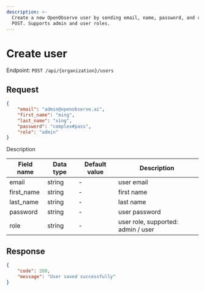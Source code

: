 ```yaml
---
description: >-
  Create a new OpenObserve user by sending email, name, password, and role via
  POST. Supports admin and user roles.
---
```

# Create user

Endpoint: `POST /api/{organization}/users`

## Request

```json
{
	"email": "admin@openobserve.ai",
	"first_name": "ming",
	"last_name": "xing",
	"password": "complex#pass",
	"role": "admin"
}
```

Description

| Field name | Data type | Default value | Description |
|------------|-----------|---------------|-------------|
| email      | string    | -             | user email |
| first_name | string    | -             | first name |
| last_name  | string    | -             | last name |
| password   | string    | -             | user password |
| role       | string    | -             | user role, supported: admin / user |

## Response

```json
{
	"code": 200,
	"message": "User saved successfully"
}
```
